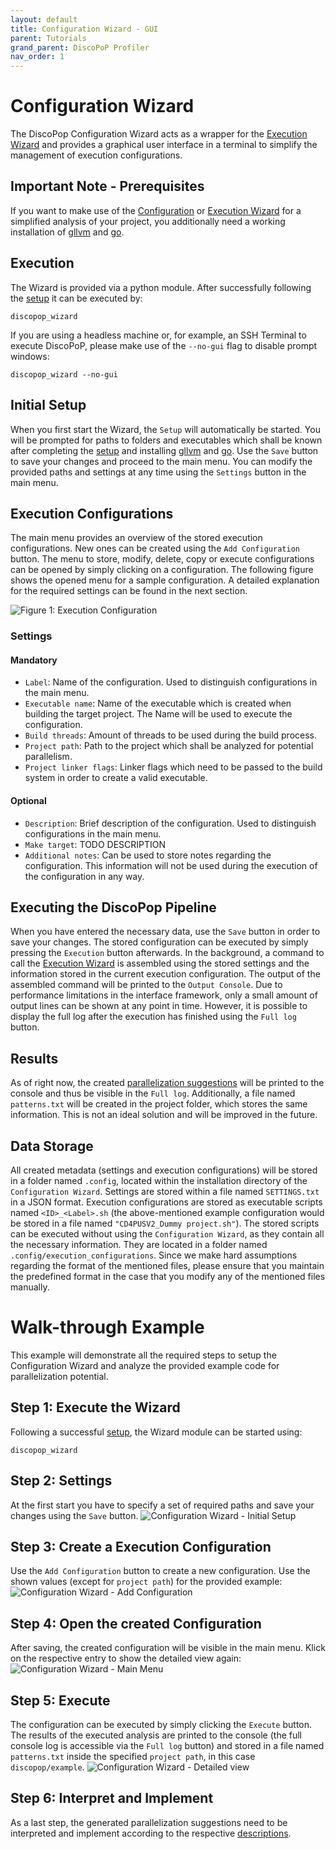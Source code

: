 ```yaml
---
layout: default
title: Configuration Wizard - GUI
parent: Tutorials
grand_parent: DiscoPoP Profiler
nav_order: 1
---
```


# Configuration Wizard

The DiscoPop Configuration Wizard acts as a wrapper for the [Execution Wizard](Execution_Wizard.md) and provides a graphical user interface in a terminal to simplify the management of execution configurations.


## Important Note - Prerequisites
If you want to make use of the [Configuration](Configuration_Wizard.md) or [Execution Wizard](Execution_Wizard.md) for a simplified analysis of your project, you additionally need a working installation of [gllvm](https://github.com/SRI-CSL/gllvm) and [go](https://go.dev/doc/install).

## Execution
The Wizard is provided via a python module. After successfully following the [setup](../../Setup.md) it can be executed by:

    discopop_wizard

If you are using a headless machine or, for example, an SSH Terminal to execute DiscoPoP, please make use of the `--no-gui` flag to disable prompt windows:

    discopop_wizard --no-gui


## Initial Setup
When you first start the Wizard, the `Setup` will automatically be started.
You will be prompted for paths to folders and executables which shall be known after completing the [setup](../../Setup.md) and installing [gllvm](https://github.com/SRI-CSL/gllvm) and [go](https://go.dev/doc/install).
Use the `Save` button to save your changes and proceed to the main menu.
You can modify the provided paths and settings at any time using the `Settings` button in the main menu.

## Execution Configurations
The main menu provides an overview of the stored execution configurations.
New ones can be created using the `Add Configuration` button.
The menu to store, modify, delete, copy or execute configurations can be opened by simply clicking on a configuration.
The following figure shows the opened menu for a sample configuration.
A detailed explanation for the required settings can be found in the next section.

![Figure 1: Execution Configuration](../../img/execution_configuration_screen.png)

### Settings
#### Mandatory
* `Label`: Name of the configuration. Used to distinguish configurations in the main menu.
* `Executable name`: Name of the executable which is created when building the target project. The Name will be used to execute the configuration.
* `Build threads`: Amount of threads to be used during the build process.
* `Project path`: Path to the project which shall be analyzed for potential parallelism.
* `Project linker flags`: Linker flags which need to be passed to the build system in order to create a valid executable.

#### Optional
* `Description`: Brief description of the configuration. Used to distinguish configurations in the main menu.
* `Make target`: TODO DESCRIPTION
* `Additional notes`: Can be used to store notes regarding the configuration. This information will not be used during the execution of the configuration in any way.

## Executing the DiscoPop Pipeline
When you have entered the necessary data, use the `Save` button in order to save your changes.
The stored configuration can be executed by simply pressing the `Execution` button afterwards.
In the background, a command to call the [Execution Wizard](Execution_Wizard.md) is assembled using the stored settings and the information stored in the current execution configuration.
The output of the assembled command will be printed to the `Output Console`.
Due to performance limitations in the interface framework, only a small amount of output lines can be shown at any point in time.
However, it is possible to display the full log after the execution has finished using the `Full log` button.

## Results
As of right now, the created [parallelization suggestions](../../Pattern_Detection/Patterns) will be printed to the console and thus be visible in the `Full log`.
Additionally, a file named `patterns.txt` will be created in the project folder, which stores the same information. 
This is not an ideal solution and will be improved in the future.

## Data Storage
All created metadata (settings and execution configurations) will be stored in a folder named `.config`, located within the installation directory of the `Configuration Wizard`.
Settings are stored within a file named `SETTINGS.txt` in a JSON format.
Execution configurations are stored as executable scripts named `<ID>_<Label>.sh` (the above-mentioned example configuration would be stored in a file named `"CD4PUSV2_Dummy project.sh"`).
The stored scripts can be executed without using the `Configuration Wizard`, as they contain all the necessary information.
They are located in a folder named `.config/execution_configurations`.
Since we make hard assumptions regarding the format of the mentioned files, please ensure that you maintain the predefined format in the case that you modify any of the mentioned files manually.

# Walk-through Example
This example will demonstrate all the required steps to setup the Configuration Wizard and analyze the provided example code for parallelization potential.

## Step 1: Execute the Wizard
Following a successful [setup](../../Setup.md), the Wizard module can be started using:

    discopop_wizard

## Step 2: Settings
At the first start you have to specify a set of required paths and save your changes using the `Save` button.
![Configuration Wizard - Initial Setup](../../img/wizard_initial_setup.png)

## Step 3: Create a Execution Configuration
Use the `Add Configuration` button to create a new configuration.
Use the shown values (except for `project path`) for the provided example:
![Configuration Wizard - Add Configuration](../../img/wizard_add_configuration.png)

## Step 4: Open the created Configuration
After saving, the created configuration will be visible in the main menu.
Klick on the respective entry to show the detailed view again:
![Configuration Wizard - Main Menu](../../img/wizard_main_menu.png)

## Step 5: Execute
The configuration can be executed by simply clicking the `Execute` button.
The results of the executed analysis are printed to the console (the full console log is accessible via the `Full log` button) and stored in a file named `patterns.txt` inside the specified `project path`, in this case `discopop/example`.
![Configuration Wizard - Detailed view](../../img/wizard_detailed_view.png)

## Step 6: Interpret and Implement
As a last step, the generated parallelization suggestions need to be interpreted and implement according to the respective [descriptions](../../Pattern_Detection/Patterns/Patterns.md).


